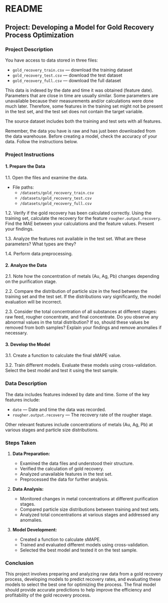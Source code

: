 # README

## Project: Developing a Model for Gold Recovery Process Optimization

### Project Description
You have access to data stored in three files:
- `gold_recovery_train.csv` — download the training dataset
- `gold_recovery_test.csv` — download the test dataset
- `gold_recovery_full.csv` — download the full dataset

This data is indexed by the date and time it was obtained (feature date). Parameters that are close in time are usually similar. Some parameters are unavailable because their measurements and/or calculations were done much later. Therefore, some features in the training set might not be present in the test set, and the test set does not contain the target variable.

The source dataset includes both the training and test sets with all features.

Remember, the data you have is raw and has just been downloaded from the data warehouse. Before creating a model, check the accuracy of your data. Follow the instructions below.

### Project Instructions

#### 1. Prepare the Data
1.1. Open the files and examine the data.
   - File paths:
     - `/datasets/gold_recovery_train.csv`
     - `/datasets/gold_recovery_test.csv`
     - `/datasets/gold_recovery_full.csv`

1.2. Verify if the gold recovery has been calculated correctly. Using the training set, calculate the recovery for the feature `rougher.output.recovery`. Find the MAE between your calculations and the feature values. Present your findings.

1.3. Analyze the features not available in the test set. What are these parameters? What types are they?

1.4. Perform data preprocessing.

#### 2. Analyze the Data
2.1. Note how the concentration of metals (Au, Ag, Pb) changes depending on the purification stage.

2.2. Compare the distribution of particle size in the feed between the training set and the test set. If the distributions vary significantly, the model evaluation will be incorrect.

2.3. Consider the total concentration of all substances at different stages: raw feed, rougher concentrate, and final concentrate. Do you observe any abnormal values in the total distribution? If so, should these values be removed from both samples? Explain your findings and remove anomalies if necessary.

#### 3. Develop the Model
3.1. Create a function to calculate the final sMAPE value.

3.2. Train different models. Evaluate these models using cross-validation. Select the best model and test it using the test sample.

### Data Description
The data includes features indexed by date and time. Some of the key features include:
- `date` — Date and time the data was recorded.
- `rougher.output.recovery` — The recovery rate of the rougher stage.

Other relevant features include concentrations of metals (Au, Ag, Pb) at various stages and particle size distributions.

### Steps Taken
1. **Data Preparation:**
   - Examined the data files and understood their structure.
   - Verified the calculation of gold recovery.
   - Analyzed unavailable features in the test set.
   - Preprocessed the data for further analysis.

2. **Data Analysis:**
   - Monitored changes in metal concentrations at different purification stages.
   - Compared particle size distributions between training and test sets.
   - Analyzed total concentrations at various stages and addressed any anomalies.

3. **Model Development:**
   - Created a function to calculate sMAPE.
   - Trained and evaluated different models using cross-validation.
   - Selected the best model and tested it on the test sample.

### Conclusion
This project involves preparing and analyzing raw data from a gold recovery process, developing models to predict recovery rates, and evaluating these models to select the best one for optimizing the process. The final model should provide accurate predictions to help improve the efficiency and profitability of the gold recovery process.
